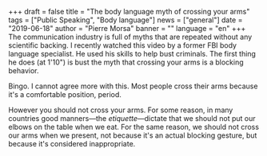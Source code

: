 +++
draft = false
title = "The body language myth of crossing your arms"
tags = ["Public Speaking", "Body language"]
news = ["general"]
date = "2019-06-18"
author = "Pierre Morsa"
banner = ""
language = "en"
+++
The communication industry is full of myths that are repeated without any scientific backing. I recently watched this video by a former FBI body language specialist. He used his skills to help bust criminals. The first thing he does (at 1'10") is bust the myth that crossing your arms is a blocking behavior.

Bingo. I cannot agree more with this. Most people cross their arms because it's a comfortable position, period.

However you should not cross your arms. For some reason, in many countries good manners—the *etiquette*—dictate that we should not put our elbows on the table when we eat. For the same reason, we should not cross our arms when we present, not because it's an actual blocking gesture, but because it's considered inappropriate.
